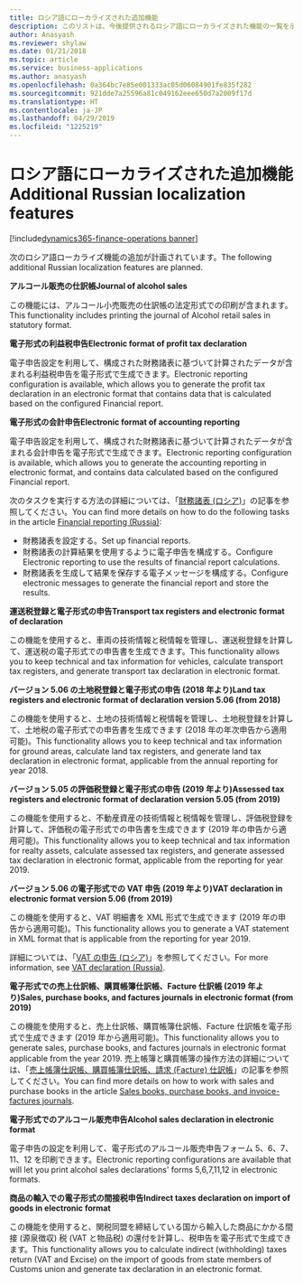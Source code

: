 ```yaml
---
title: ロシア語にローカライズされた追加機能
description: このリストは、今後提供されるロシア語にローカライズされた機能の一覧を示します。
author: Anasyash
ms.reviewer: shylaw
ms.date: 01/21/2018
ms.topic: article
ms.service: business-applications
ms.author: anasyash
ms.openlocfilehash: 0a364bc7e85e001333ac05d06084901fe835f282
ms.sourcegitcommit: 921dde7a25596a81c049162eee650d7a2009f17d
ms.translationtype: HT
ms.contentlocale: ja-JP
ms.lasthandoff: 04/29/2019
ms.locfileid: "1225219"
---
```

# <a name="additional-russian-localization-features"></a><span data-ttu-id="5ca41-103">ロシア語にローカライズされた追加機能</span><span class="sxs-lookup"><span data-stu-id="5ca41-103">Additional Russian localization features</span></span>
[!include[dynamics365-finance-operations banner](../includes/dynamics365-finance-operations.md)]

<span data-ttu-id="5ca41-104">次のロシア語ローカライズ機能の追加が計画されています。</span><span class="sxs-lookup"><span data-stu-id="5ca41-104">The following additional Russian localization features are planned.</span></span>
  
<span data-ttu-id="5ca41-105">**アルコール販売の仕訳帳**</span><span class="sxs-lookup"><span data-stu-id="5ca41-105">**Journal of alcohol sales**</span></span>

<span data-ttu-id="5ca41-106">この機能には、アルコール小売販売の仕訳帳の法定形式での印刷が含まれます。</span><span class="sxs-lookup"><span data-stu-id="5ca41-106">This functionality includes printing the journal of Alcohol retail sales in statutory format.</span></span>
    
<span data-ttu-id="5ca41-107">**電子形式の利益税申告**</span><span class="sxs-lookup"><span data-stu-id="5ca41-107">**Electronic format of profit tax declaration**</span></span>

<span data-ttu-id="5ca41-108">電子申告設定を利用して、構成された財務諸表に基づいて計算されたデータが含まれる利益税申告を電子形式で生成できます。</span><span class="sxs-lookup"><span data-stu-id="5ca41-108">Electronic reporting configuration is available, which allows you to generate the profit tax declaration in an electronic format that contains data that is calculated based on the configured Financial report.</span></span>
  
<span data-ttu-id="5ca41-109">**電子形式の会計申告**</span><span class="sxs-lookup"><span data-stu-id="5ca41-109">**Electronic format of accounting reporting**</span></span>

<span data-ttu-id="5ca41-110">電子申告設定を利用して、構成された財務諸表に基づいて計算されたデータが含まれる会計申告を電子形式で生成できます。</span><span class="sxs-lookup"><span data-stu-id="5ca41-110">Electronic reporting configuration is available, which allows you to generate the accounting reporting in electronic format, and contains data calculated based on the configured Financial report.</span></span>

<span data-ttu-id="5ca41-111">次のタスクを実行する方法の詳細については、「[財務諸表 (ロシア)](https://docs.microsoft.com/dynamics365/unified-operations/financials/localizations/rus-financial-reports)」の記事を参照してください。</span><span class="sxs-lookup"><span data-stu-id="5ca41-111">You can find more details on how to do the following tasks in the article [Financial reporting (Russia)](https://docs.microsoft.com/dynamics365/unified-operations/financials/localizations/rus-financial-reports):</span></span> 

- <span data-ttu-id="5ca41-112">財務諸表を設定する。</span><span class="sxs-lookup"><span data-stu-id="5ca41-112">Set up financial reports.</span></span>
- <span data-ttu-id="5ca41-113">財務諸表の計算結果を使用するように電子申告を構成する。</span><span class="sxs-lookup"><span data-stu-id="5ca41-113">Configure Electronic reporting to use the results of financial report calculations.</span></span> 
- <span data-ttu-id="5ca41-114">財務諸表を生成して結果を保存する電子メッセージを構成する。</span><span class="sxs-lookup"><span data-stu-id="5ca41-114">Configure electronic messages to generate the financial report and store the results.</span></span> 
  
<span data-ttu-id="5ca41-115">**運送税登録と電子形式の申告**</span><span class="sxs-lookup"><span data-stu-id="5ca41-115">**Transport tax registers and electronic format of declaration**</span></span>

<span data-ttu-id="5ca41-116">この機能を使用すると、車両の技術情報と税情報を管理し、運送税登録を計算して、運送税の電子形式での申告書を生成できます。</span><span class="sxs-lookup"><span data-stu-id="5ca41-116">This functionality allows you to keep technical and tax information for vehicles, calculate transport tax registers, and generate transport tax declaration in electronic format.</span></span>
  
<span data-ttu-id="5ca41-117">**バージョン 5.06 の土地税登録と電子形式の申告 (2018 年より)**</span><span class="sxs-lookup"><span data-stu-id="5ca41-117">**Land tax registers and electronic format of declaration version 5.06 (from 2018)**</span></span>

<span data-ttu-id="5ca41-118">この機能を使用すると、土地の技術情報と税情報を管理し、土地税登録を計算して、土地税の電子形式での申告書を生成できます (2018 年の年次申告から適用可能)。</span><span class="sxs-lookup"><span data-stu-id="5ca41-118">This functionality allows you to keep technical and tax information for ground areas, calculate land tax registers, and generate land tax declaration in electronic format, applicable from the annual reporting for year 2018.</span></span>
  
<span data-ttu-id="5ca41-119">**バージョン 5.05 の評価税登録と電子形式の申告 (2019 年より)**</span><span class="sxs-lookup"><span data-stu-id="5ca41-119">**Assessed tax registers and electronic format of declaration version 5.05 (from 2019)**</span></span>

<span data-ttu-id="5ca41-120">この機能を使用すると、不動産資産の技術情報と税情報を管理し、評価税登録を計算して、評価税の電子形式での申告書を生成できます (2019 年の申告から適用可能)。</span><span class="sxs-lookup"><span data-stu-id="5ca41-120">This functionality allows you to keep technical and tax information for realty assets, calculate assessed tax registers, and generate assessed tax declaration in electronic format, applicable from the reporting for year 2019.</span></span>


<span data-ttu-id="5ca41-121">**バージョン 5.06 の電子形式での VAT 申告 (2019 年より)**</span><span class="sxs-lookup"><span data-stu-id="5ca41-121">**VAT declaration in electronic format version 5.06 (from 2019)**</span></span>

<span data-ttu-id="5ca41-122">この機能を使用すると、VAT 明細書を XML 形式で生成できます (2019 年の申告から適用可能)。</span><span class="sxs-lookup"><span data-stu-id="5ca41-122">This functionality allows you to generate a VAT statement in XML format that is applicable from the reporting for year 2019.</span></span>

<span data-ttu-id="5ca41-123">詳細については、「[VAT の申告 (ロシア)](https://docs.microsoft.com/dynamics365/unified-operations/financials/localizations/rus-VAT-declaration)」を参照してください。</span><span class="sxs-lookup"><span data-stu-id="5ca41-123">For more information, see [VAT declaration (Russia)](https://docs.microsoft.com/dynamics365/unified-operations/financials/localizations/rus-VAT-declaration).</span></span>
  
<span data-ttu-id="5ca41-124">**電子形式での売上仕訳帳、購買帳簿仕訳帳、Facture 仕訳帳 (2019 年より)**</span><span class="sxs-lookup"><span data-stu-id="5ca41-124">**Sales, purchase books, and factures journals in electronic format (from 2019)**</span></span>

<span data-ttu-id="5ca41-125">この機能を使用すると、売上仕訳帳、購買帳簿仕訳帳、Facture 仕訳帳を電子形式で生成できます (2019 年から適用可能)。</span><span class="sxs-lookup"><span data-stu-id="5ca41-125">This functionality allows you to generate sales, purchase books, and factures journals in electronic format applicable from the year 2019.</span></span> <span data-ttu-id="5ca41-126">売上帳簿と購買帳簿の操作方法の詳細については、「[売上帳簿仕訳帳、購買帳簿仕訳帳、請求 (Facture) 仕訳帳](https://docs.microsoft.com/dynamics365/unified-operations/financials/localizations/rus-sales-books-purchase-books)」の記事を参照してください。</span><span class="sxs-lookup"><span data-stu-id="5ca41-126">You can find more details on how to work with sales and purchase books in the article [Sales books, purchase books, and invoice-factures journals](https://docs.microsoft.com/dynamics365/unified-operations/financials/localizations/rus-sales-books-purchase-books).</span></span>
  

<span data-ttu-id="5ca41-127">**電子形式でのアルコール販売申告**</span><span class="sxs-lookup"><span data-stu-id="5ca41-127">**Alcohol sales declaration in electronic format**</span></span>

<span data-ttu-id="5ca41-128">電子申告の設定を利用して、電子形式のアルコール販売申告フォーム 5、6、7、11、12 を印刷できます。</span><span class="sxs-lookup"><span data-stu-id="5ca41-128">Electronic reporting configurations are available that will let you print alcohol sales declarations' forms 5,6,7,11,12 in electronic formats.</span></span>

<span data-ttu-id="5ca41-129">**商品の輸入での電子形式の間接税申告**</span><span class="sxs-lookup"><span data-stu-id="5ca41-129">**Indirect taxes declaration on import of goods in electronic format**</span></span>
  
<span data-ttu-id="5ca41-130">この機能を使用すると、関税同盟を締結している国から輸入した商品にかかる間接 (源泉徴収) 税 (VAT と物品税) の還付を計算し、税申告を電子形式で生成できます。</span><span class="sxs-lookup"><span data-stu-id="5ca41-130">This functionality allows you to calculate indirect (withholding) taxes return (VAT and Excise) on the import of goods from state members of Customs union and generate tax declaration in an electronic format.</span></span>
